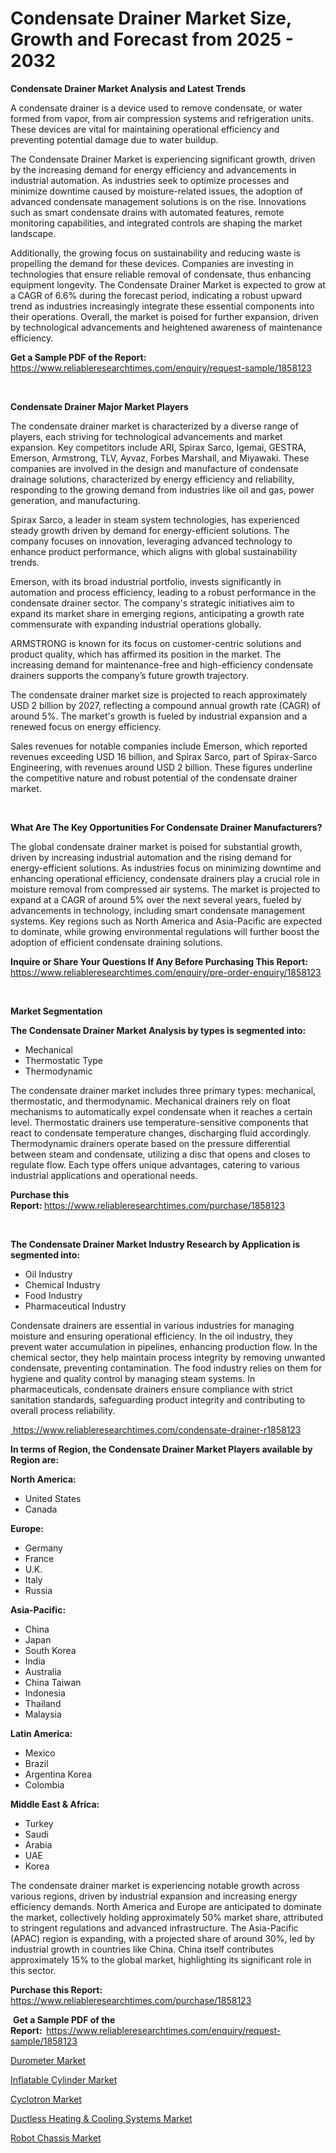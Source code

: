 <p><h1>Condensate Drainer Market Size, Growth and Forecast from 2025 - 2032</h1></p><p><strong>Condensate Drainer Market Analysis and Latest Trends</strong></p>
<p><p>A condensate drainer is a device used to remove condensate, or water formed from vapor, from air compression systems and refrigeration units. These devices are vital for maintaining operational efficiency and preventing potential damage due to water buildup. </p><p>The Condensate Drainer Market is experiencing significant growth, driven by the increasing demand for energy efficiency and advancements in industrial automation. As industries seek to optimize processes and minimize downtime caused by moisture-related issues, the adoption of advanced condensate management solutions is on the rise. Innovations such as smart condensate drains with automated features, remote monitoring capabilities, and integrated controls are shaping the market landscape.</p><p>Additionally, the growing focus on sustainability and reducing waste is propelling the demand for these devices. Companies are investing in technologies that ensure reliable removal of condensate, thus enhancing equipment longevity. The Condensate Drainer Market is expected to grow at a CAGR of 6.6% during the forecast period, indicating a robust upward trend as industries increasingly integrate these essential components into their operations. Overall, the market is poised for further expansion, driven by technological advancements and heightened awareness of maintenance efficiency.</p></p>
<p><strong>Get a Sample PDF of the Report:&nbsp;</strong> <a href="https://www.reliableresearchtimes.com/enquiry/request-sample/1858123?utm_campaign=2220&utm_medium=2&utm_source=Github&utm_content=ia&utm_term=28022025&utm_id=condensate-drainer">https://www.reliableresearchtimes.com/enquiry/request-sample/1858123</a></p>
<p>&nbsp;</p>
<p><strong>Condensate Drainer Major Market Players</strong></p>
<p><p>The condensate drainer market is characterized by a diverse range of players, each striving for technological advancements and market expansion. Key competitors include ARI, Spirax Sarco, Igemai, GESTRA, Emerson, Armstrong, TLV, Ayvaz, Forbes Marshall, and Miyawaki. These companies are involved in the design and manufacture of condensate drainage solutions, characterized by energy efficiency and reliability, responding to the growing demand from industries like oil and gas, power generation, and manufacturing.</p><p>Spirax Sarco, a leader in steam system technologies, has experienced steady growth driven by demand for energy-efficient solutions. The company focuses on innovation, leveraging advanced technology to enhance product performance, which aligns with global sustainability trends.</p><p>Emerson, with its broad industrial portfolio, invests significantly in automation and process efficiency, leading to a robust performance in the condensate drainer sector. The company's strategic initiatives aim to expand its market share in emerging regions, anticipating a growth rate commensurate with expanding industrial operations globally.</p><p>ARMSTRONG is known for its focus on customer-centric solutions and product quality, which has affirmed its position in the market. The increasing demand for maintenance-free and high-efficiency condensate drainers supports the company’s future growth trajectory.</p><p>The condensate drainer market size is projected to reach approximately USD 2 billion by 2027, reflecting a compound annual growth rate (CAGR) of around 5%. The market's growth is fueled by industrial expansion and a renewed focus on energy efficiency.</p><p>Sales revenues for notable companies include Emerson, which reported revenues exceeding USD 16 billion, and Spirax Sarco, part of Spirax-Sarco Engineering, with revenues around USD 2 billion. These figures underline the competitive nature and robust potential of the condensate drainer market.</p></p>
<p>&nbsp;</p>
<p><strong>What Are The Key Opportunities For Condensate Drainer Manufacturers?</strong></p>
<p><p>The global condensate drainer market is poised for substantial growth, driven by increasing industrial automation and the rising demand for energy-efficient solutions. As industries focus on minimizing downtime and enhancing operational efficiency, condensate drainers play a crucial role in moisture removal from compressed air systems. The market is projected to expand at a CAGR of around 5% over the next several years, fueled by advancements in technology, including smart condensate management systems. Key regions such as North America and Asia-Pacific are expected to dominate, while growing environmental regulations will further boost the adoption of efficient condensate draining solutions.</p></p>
<p><strong>Inquire or Share Your Questions If Any Before Purchasing This Report:</strong> <a href="https://www.reliableresearchtimes.com/enquiry/pre-order-enquiry/1858123?utm_campaign=2220&utm_medium=2&utm_source=Github&utm_content=ia&utm_term=28022025&utm_id=condensate-drainer">https://www.reliableresearchtimes.com/enquiry/pre-order-enquiry/1858123</a></p>
<p>&nbsp;</p>
<p><strong>Market Segmentation</strong></p>
<p><strong>The Condensate Drainer Market Analysis by types is segmented into:</strong></p>
<p><ul><li>Mechanical</li><li>Thermostatic Type</li><li>Thermodynamic</li></ul></p>
<p><p>The condensate drainer market includes three primary types: mechanical, thermostatic, and thermodynamic. Mechanical drainers rely on float mechanisms to automatically expel condensate when it reaches a certain level. Thermostatic drainers use temperature-sensitive components that react to condensate temperature changes, discharging fluid accordingly. Thermodynamic drainers operate based on the pressure differential between steam and condensate, utilizing a disc that opens and closes to regulate flow. Each type offers unique advantages, catering to various industrial applications and operational needs.</p></p>
<p><strong>Purchase this Report:&nbsp;</strong><a href="https://www.reliableresearchtimes.com/purchase/1858123?utm_campaign=2220&utm_medium=2&utm_source=Github&utm_content=ia&utm_term=28022025&utm_id=condensate-drainer">https://www.reliableresearchtimes.com/purchase/1858123</a></p>
<p>&nbsp;</p>
<p><strong>The Condensate Drainer Market Industry Research by Application is segmented into:</strong></p>
<p><ul><li>Oil Industry</li><li>Chemical Industry</li><li>Food Industry</li><li>Pharmaceutical Industry</li></ul></p>
<p><p>Condensate drainers are essential in various industries for managing moisture and ensuring operational efficiency. In the oil industry, they prevent water accumulation in pipelines, enhancing production flow. In the chemical sector, they help maintain process integrity by removing unwanted condensate, preventing contamination. The food industry relies on them for hygiene and quality control by managing steam systems. In pharmaceuticals, condensate drainers ensure compliance with strict sanitation standards, safeguarding product integrity and contributing to overall process reliability.</p></p>
<p><a href="https://www.reliableresearchtimes.com/condensate-drainer-r1858123?utm_campaign=2220&utm_medium=2&utm_source=Github&utm_content=ia&utm_term=28022025&utm_id=condensate-drainer">&nbsp;https://www.reliableresearchtimes.com/condensate-drainer-r1858123</a></p>
<p><strong>In terms of Region, the Condensate Drainer Market Players available by Region are:</strong></p>
<p>
    <p> <strong> North America: </strong>
        <ul>
            <li>United States</li>
            <li>Canada</li>
        </ul>
        </p> 
    <p> <strong> Europe: </strong>
        <ul>
            <li>Germany</li>
            <li>France</li>
            <li>U.K.</li>
            <li>Italy</li>
            <li>Russia</li>
        </ul>
        </p> 
    <p> <strong> Asia-Pacific: </strong>
        <ul>
            <li>China</li>
            <li>Japan</li>
            <li>South Korea</li>
            <li>India</li>
            <li>Australia</li>
            <li>China Taiwan</li>
            <li>Indonesia</li>
            <li>Thailand</li>
            <li>Malaysia</li>
        </ul>
        </p> 
    <p> <strong> Latin America: </strong>
        <ul>
            <li>Mexico</li>
            <li>Brazil</li>
            <li>Argentina Korea</li>
            <li>Colombia</li>
        </ul>
        </p> 
    <p> <strong> Middle East & Africa: </strong>
        <ul>
            <li>Turkey</li>
            <li>Saudi</li>
            <li>Arabia</li>
            <li>UAE</li>
            <li>Korea</li>
        </ul>
    </p>
    </p>
<p><p>The condensate drainer market is experiencing notable growth across various regions, driven by industrial expansion and increasing energy efficiency demands. North America and Europe are anticipated to dominate the market, collectively holding approximately 50% market share, attributed to stringent regulations and advanced infrastructure. The Asia-Pacific (APAC) region is expanding, with a projected share of around 30%, led by industrial growth in countries like China. China itself contributes approximately 15% to the global market, highlighting its significant role in this sector.</p></p>
<p><strong>Purchase this Report: </strong><a href="https://www.reliableresearchtimes.com/purchase/1858123?utm_campaign=2220&utm_medium=2&utm_source=Github&utm_content=ia&utm_term=28022025&utm_id=condensate-drainer">https://www.reliableresearchtimes.com/purchase/1858123</a></p>
<p>&nbsp;<strong>Get a Sample PDF of the Report:&nbsp;&nbsp;</strong><a href="https://www.reliableresearchtimes.com/enquiry/request-sample/1858123?utm_campaign=2220&utm_medium=2&utm_source=Github&utm_content=ia&utm_term=28022025&utm_id=condensate-drainer">https://www.reliableresearchtimes.com/enquiry/request-sample/1858123</a></p>
<p><strong></strong></p>
<p><p><a href="https://github.com/rahebeinum/Market-Research-Report-List-1/blob/main/durometer-market.md?utm_campaign=2220&utm_medium=2&utm_source=Github&utm_content=ia&utm_term=28022025&utm_id=condensate-drainer">Durometer Market</a></p><p><a href="https://github.com/sapsaidamary/Market-Research-Report-List-1/blob/main/inflatable-cylinder-market.md?utm_campaign=2220&utm_medium=2&utm_source=Github&utm_content=ia&utm_term=28022025&utm_id=condensate-drainer">Inflatable Cylinder Market</a></p><p><a href="https://github.com/djarixneoza/Market-Research-Report-List-1/blob/main/cyclotron-market.md?utm_campaign=2220&utm_medium=2&utm_source=Github&utm_content=ia&utm_term=28022025&utm_id=condensate-drainer">Cyclotron Market</a></p><p><a href="https://github.com/akermigarib/Market-Research-Report-List-1/blob/main/ductless-heating-cooling-systems-market.md?utm_campaign=2220&utm_medium=2&utm_source=Github&utm_content=ia&utm_term=28022025&utm_id=condensate-drainer">Ductless Heating & Cooling Systems Market</a></p><p><a href="https://github.com/vilehoaguy/Market-Research-Report-List-1/blob/main/robot-chassis-market.md?utm_campaign=2220&utm_medium=2&utm_source=Github&utm_content=ia&utm_term=28022025&utm_id=condensate-drainer">Robot Chassis Market</a></p></p>